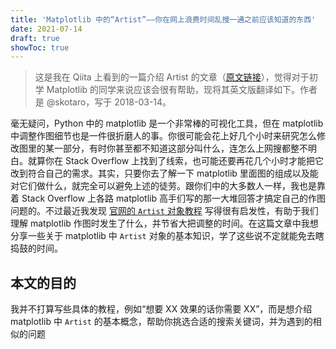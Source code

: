 ```yaml
---
title: 'Matplotlib 中的“Artist”——你在网上浪费时间乱搜一通之前应该知道的东西'
date: 2021-07-14
draft: true
showToc: true
---
```


> 这是我在 Qiita 上看到的一篇介绍 Artist 的文章（[原文链接](https://qiita.com/skotaro/items/08dc0b8c5704c94eafb9)），觉得对于初学 Matplotlib 的同学来说应该会很有帮助，现将其英文版翻译如下。作者是 @skotaro，写于 2018-03-14。

毫无疑问，Python 中的 matplotlib 是一个非常棒的可视化工具，但在 matplotlib 中调整作图细节也是一件很折磨人的事。你很可能会花上好几个小时来研究怎么修改图里的某一部分，有时你甚至都不知道这部分叫什么，连怎么上网搜都整不明白。就算你在 Stack Overflow 上找到了线索，也可能还要再花几个小时才能把它改到符合自己的需求。其实，只要你去了解一下 matplotlib 里面图的组成以及能对它们做什么，就完全可以避免上述的徒劳。跟你们中的大多数人一样，我也是靠着 Stack Overflow 上各路 matplotlib 高手们写的那一大堆回答才搞定自己的作图问题的。不过最近我发现 [官网的 `Artist` 对象教程](https://matplotlib.org/stable/tutorials/intermediate/artists.html) 写得很有启发性，有助于我们理解 matplotlib 作图时发生了什么，并节省大把调整的时间。在这篇文章中我想分享一些关于 matplotlib 中 `Artist` 对象的基本知识，学了这些说不定就能免去瞎捣鼓的时间。

## 本文的目的

我并不打算写些具体的教程，例如“想要 XX 效果的话你需要 XX”，而是想介绍 matplotlib 中 `Artist` 的基本概念，帮助你挑选合适的搜索关键词，并为遇到的相似的问题

